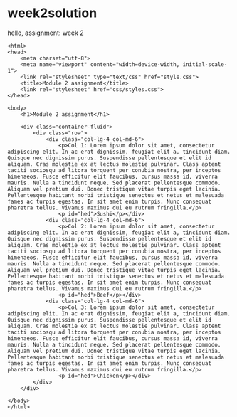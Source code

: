 # week2solution
hello, assignment: week 2
<!doctype html>
	<html>
	<head>
		<meta charset="utf-8">
		<meta name="viewport" content="width=device-width, initial-scale-1">
		<link rel="stylesheet" type="text/css" href="style.css">
		<title>Module 2 assignment</title>
		<link rel="stylesheet" href="css/styles.css">
	</head>

	<body>
		<h1>Module 2 assignment</h1>

		<div class="container-fluid">
			<div class="row">
				<div class="col-lg-4 col-md-6">
					<p>Col 1: Lorem ipsum dolor sit amet, consectetur adipiscing elit. In ac erat dignissim, feugiat elit a, tincidunt diam. Quisque nec dignissim purus. Suspendisse pellentesque et elit id aliquam. Cras molestie ex at lectus molestie pulvinar. Class aptent taciti sociosqu ad litora torquent per conubia nostra, per inceptos himenaeos. Fusce efficitur elit faucibus, cursus massa id, viverra mauris. Nulla a tincidunt neque. Sed placerat pellentesque commodo. Aliquam vel pretium dui. Donec tristique vitae turpis eget lacinia. Pellentesque habitant morbi tristique senectus et netus et malesuada fames ac turpis egestas. In sit amet enim turpis. Nunc consequat pharetra tellus. Vivamus maximus dui eu rutrum fringilla.</p>
					<p id="hed">Sushi</p></div>
				<div class="col-lg-4 col-md-6">
					<p>Col 2: Lorem ipsum dolor sit amet, consectetur adipiscing elit. In ac erat dignissim, feugiat elit a, tincidunt diam. Quisque nec dignissim purus. Suspendisse pellentesque et elit id aliquam. Cras molestie ex at lectus molestie pulvinar. Class aptent taciti sociosqu ad litora torquent per conubia nostra, per inceptos himenaeos. Fusce efficitur elit faucibus, cursus massa id, viverra mauris. Nulla a tincidunt neque. Sed placerat pellentesque commodo. Aliquam vel pretium dui. Donec tristique vitae turpis eget lacinia. Pellentesque habitant morbi tristique senectus et netus et malesuada fames ac turpis egestas. In sit amet enim turpis. Nunc consequat pharetra tellus. Vivamus maximus dui eu rutrum fringilla.</p>
					<p id="hed">Beef</p></div>
				<div class="col-lg-4 col-md-6">
					<p>Col 3: Lorem ipsum dolor sit amet, consectetur adipiscing elit. In ac erat dignissim, feugiat elit a, tincidunt diam. Quisque nec dignissim purus. Suspendisse pellentesque et elit id aliquam. Cras molestie ex at lectus molestie pulvinar. Class aptent taciti sociosqu ad litora torquent per conubia nostra, per inceptos himenaeos. Fusce efficitur elit faucibus, cursus massa id, viverra mauris. Nulla a tincidunt neque. Sed placerat pellentesque commodo. Aliquam vel pretium dui. Donec tristique vitae turpis eget lacinia. Pellentesque habitant morbi tristique senectus et netus et malesuada fames ac turpis egestas. In sit amet enim turpis. Nunc consequat pharetra tellus. Vivamus maximus dui eu rutrum fringilla.</p>
					<p id="hed">Chicken</p></div>
			</div>
		</div>

	</body>
	</html>
